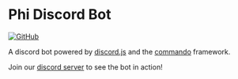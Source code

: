 # Phi Discord Bot

[![GitHub](https://img.shields.io/github/license/thevynk/discord-bot?color=blue)](./LICENSE)

A discord bot powered by [discord.js](https://github.com/discordjs/discord.js) and the [commando](https://github.com/discordjs/Commando) framework.

Join our [discord server][server-invite] to see the bot in action!

[server-invite]: https://discord.gg/ZA4hGY6hXg
